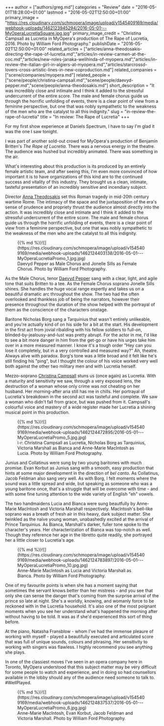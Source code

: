 +++
author = ["authors/greg.md"]
categories = "Review"
date = "2016-05-01T18:28:00+01:00"
lastmod = "2016-05-02T12:50:00+01:00"
primary_image = "https://res.cloudinary.com/schmopera/image/upload/v1545409169/media/webhook-uploads/1462123945294/2016-05-01---MyOperaLucretiaSquare.jpg.jpg"
primary_image_credit = "Christina Campsall as Lucretia in MyOpera's production of The Rape of Lucretia, 2016. Photo by William Ford Photography."
publishDate = "2016-05-02T12:50:00+01:00"
related_articles = ["articles/anna-theodosakis-directing-the-rape-of-lucretia.md","articles/in-review-carmen-at-the-coc.md","articles/new-roles-janaka-welihinda-of-myopera.md","articles/in-review-the-italian-girl-in-algiers-at-myopera.md","articles/starcrossd-lovers-cross-artistic-lines-in-new-coproduction.md"]
related_companies = ["scene/companies/myopera.md"]
related_people = ["scene/people/christina-campsall.md","scene/people/daevyd-pepper.md","scene/people/anna-theodosakis.md"]
short_description = "It was incredibly close and intimate and I think it added to the stressful undercurrent of the entire score. The male and female chorus guide us through the horrific unfolding of events, there is a clear point of view from a feminine perspective, but one that was nobly sympathetic to the weakness of the men who are the catalyst to all this indignity."
slug = "in-review-the-rape-of-lucretia"
title = "In review: The Rape of Lucretia"
+++

For my first show experience at Daniels Spectrum, I have to say I'm glad it was the one I saw tonight.

I was part of another sold-out crowd for MyOpera's production of Benjamin Britten's *The Rape of Lucretia*. There was a nervous energy in the theatre. The audience was hushed but incredibly animated. There was something in the air.

What's interesting about this production is its produced by an entirely female artistic team, and after seeing this, I'm even more convinced of how important it is to have organizations of this kind are to the continued success and vitality of this industry. They brought us a clean, intimate, tasteful presentation of an incredibly sensitive and incendiary subject.

Director [Anna Theodosakis](/anna-theodosakis-directing-the-rape-of-lucretia/) set this Roman tragedy in mid-20th century wartime Rome. The intimacy of the space and the juxtaposition of the era's sense of prudence and propriety thrust the audience almost directly into the action. It was incredibly close and intimate and I think it added to the stressful undercurrent of the entire score. The male and female chorus guide us through the horrific unfolding of events, there is a clear point of view from a feminine perspective, but one that was nobly sympathetic to the weakness of the men who are the catalyst to all this indignity.

<figure data-type="image">{{% md %}}![](https://res.cloudinary.com/schmopera/image/upload/v1545409169/media/webhook-uploads/1462124403138/2016-05-01---MyOperaLucretiaPromo_1.jpg.jpg)<figcaption>Daevyd Pepper as Male Chorus and Jonelle Sills as Female Chorus. Photo by William Ford Photography.</figcaption>
</figure>

As the Male Chorus, tenor [Daevyd Pepper](/scene/people/daevyd-pepper/) sang with a clear, light, and agile tone that suits Britten to a tee. As the Female Chorus soprano Jonelle Sills shines. She handles the huge vocal range expertly and takes us on a beautiful dramatic arc throughout the show. The two had the often overlooked and thankless job of being the narrators, however their presence throughout the duration of the show helped with the portrayal of them as the conscience of the characters onstage.

Baritone Nicholas Borg sang a Tarquinius that wasn't entirely unlikeable, and you're actually kind of on his side for a bit at the start. His development in the first act from jovial ribalding with his fellow soldiers to full-on, blinded-by-jealousy-and-lust was pretty abrupt. For the actor in me, I'd like to see a bit more danger in him from the get-go or have his urges take him over in a more measured manner. I know it's a tough order "Hey can you lose it completely, but in a very controlled and measured way?" Ah, theatre. Always alive with paradox. Borg's tone was a little broad and it felt like he's still finding his "ping", but I thought the colour of his voice worked very well both against the other two military men and with Lucretia herself.

Mezzo-soprano [Christina Campsall](/scene/people/christina-campsall/) stuns us (once again) as Lucretia. With a maturity and sensitivity we saw, through a very exposed lens, the destruction of a woman whose only crime was not cheating on her husband. Her morning-after aria still has me in chills. Her portrayal of Lucretia's breakdown in the second act was tasteful and complete. We saw a woman who didn't fall from grace, but was pushed from it. Campsall's colourful voice and mastery of a wide register made her Lucretia a shining musical point in this production. 

<figure data-type="image">{{% md %}}![](https://res.cloudinary.com/schmopera/image/upload/v1545409169/media/webhook-uploads/1462124472895/2016-05-01---MyOperaLucretiaPromo_5.jpg.jpg)
<figcaption>l-r: Christina Campsall as Lucretia, Nicholas Borg as Tarquinius, Victoria Marshall as Bianca and Anne-Marie MacIntosh as Lucia. Photo by William Ford Photography.</figcaption>
</figure>

Junius and Collatinus were sung by two young baritones with much promise. Evan Korbut as Junius sang with a smooth, easy production that hints at some major development in the direction of *bel canto*. As Collatinus, Jacob Feldman also sang very well. As with Borg, I felt moments where the sound was a little spread and wide, but speaking as someone who was a young baritone once, that's a struggle that will be overcome with time - and with some fine tuning attention to the wide variety of English "eh" vowels. 

The two handmaidens Lucia and Bianca were sung beautfully by Anne-Marie MacIntosh and Victoria Marshall respectively. MacIntosh's bell-like soprano was a breath of fresh air in this heavy, dark subject matter. She twinkled as the naïve young woman, unabashedly excited at the arrival of Prince Tarquinius. As Bianca, Marshall's darker, fuller tone spoke to the character's years. Her characterization of Bianca was top-notch as well. Though they reference her age in the libretto quite readily, she portrayed her a little closer to Lucretia's age. 

<figure data-type="image">{{% md %}}![](https://res.cloudinary.com/schmopera/image/upload/v1545409169/media/webhook-uploads/1462124783897/2016-05-01---MyOperaLucretiaPromo_10.jpg.jpg)<figcaption>Anne-Marie MacIntosh as Lucia and Victoria Marshall as Bianca. Photo by William Ford Photography.</figcaption>
</figure>

One of my favourite points is when she has a moment saying that sometimes the servant knows better than her mistress - and you see that only she can sense the danger that's coming from the surprise arrival of the prince so late at night. She's a worldly, knowing, and womanly force to be reckoned with in the Lucretia household. It's also one of the most poignant moments when you see her understand what's happened the morning after without having to be told. It was as if she'd experienced this sort of thing before. 

At the piano, Natasha Fransblow - whom I've had the immense pleaure of working with myself - played a beautifully executed and articulated score that was full of unique sounds, colours and phrasing. Her sensitivity to working with singers was flawless. I highly recommend you see anything she plays. 

In one of the classiest moves I've seen in an opera company here in Toronto, MyOpera understood that this subject matter may be very difficult for some people to watch and experience, and in doing so had counsellors available in the lobby should any of the audience need someone to talk to. #WellPlayed.

<figure data-type="image">{{% md %}}![](https://res.cloudinary.com/schmopera/image/upload/v1545409169/media/webhook-uploads/1462124837537/2016-05-01---MyOperaLucretiaPromo_6.jpg.jpg)
<figcaption>Anne-Marie MacIntosh, Evan Korbut, Jacob Feldman and Victoria Marshall. Photo by William Ford Photography.</figcaption>
</figure>
